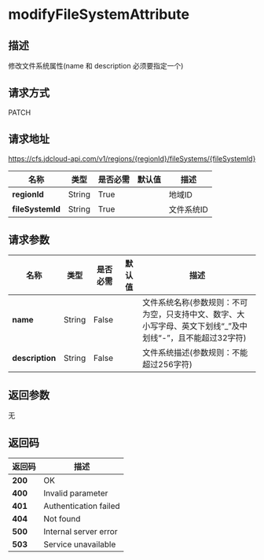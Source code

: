 # modifyFileSystemAttribute


## 描述
修改文件系统属性(name 和 description 必须要指定一个)

## 请求方式
PATCH

## 请求地址
https://cfs.jdcloud-api.com/v1/regions/{regionId}/fileSystems/{fileSystemId}

|名称|类型|是否必需|默认值|描述|
|---|---|---|---|---|
|**regionId**|String|True| |地域ID|
|**fileSystemId**|String|True| |文件系统ID|

## 请求参数
|名称|类型|是否必需|默认值|描述|
|---|---|---|---|---|
|**name**|String|False| |文件系统名称(参数规则：不可为空，只支持中文、数字、大小写字母、英文下划线“_”及中划线“-”，且不能超过32字符)|
|**description**|String|False| |文件系统描述(参数规则：不能超过256字符)|


## 返回参数
无


## 返回码
|返回码|描述|
|---|---|
|**200**|OK|
|**400**|Invalid parameter|
|**401**|Authentication failed|
|**404**|Not found|
|**500**|Internal server error|
|**503**|Service unavailable|
